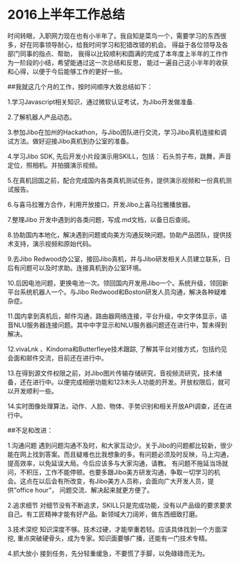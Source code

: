 # 2016上半年工作总结 
  时间转眼，入职网力现在也有小半年了。我自知是菜鸟一个，需要学习的东西很多，好在同事领导耐心，给我时间学习和犯错改错的机会。
得益于各位领导及各部门同事的指点、帮助， 我得以比较顺利和圆满的完成了本年度上半年的工作作为一阶段的小结，希望能通过这一次总结和反思，
能过一遍自己这小半年的收获和心得，以便于今后能够工作的更好一些。
  
##我就这几个月的工作，按时间顺序大致总结如下：

1.学习Javascript相关知识，通过微软认证考试，为Jibo开发做准备.

2.了解机器人产品动态。

3.参加Jibo在加州的Hackathon，与Jibo团队进行交流，学习Jibo真机连接和调试方法。做好迎接Jibo真机到办公室的准备。

4.学习Jibo SDK, 先后开发小片段演示用SKILL，包括： 石头剪子布，跳舞，声音定位，照相机。并拍摄演示视频。

5.在真机回国之前，配合完成国内各类真机测试任务，提供演示视频和一份真机测试报告。

6.与喜马拉雅方合作，利用开放接口，开发Jibo上喜马拉雅播放器。

7.整理Jibo 开发中遇到的各类问题，写成.md文档，以备日后查阅。

8.协助国内本地化，解决遇到问题或向美方沟通反映问题。协助产品团队，提供技术支持，演示视频和原始代码。

9.去Jibo Redwood办公室，接回Jibo真机，并与Jibo研发相关人员建立联系，日后有问题可以及时求助。连接真机到办公室环境。

10.后因电池问题，更换电池一次。领回国内开发用Jibo一个。系统升级，领回新平台系统机器人一个。与Jibo Redwood和Boston研发人员沟通，解决各种疑难杂症。

11.国内拿到真机后，邮件沟通，路由器网络连接，平台升级，中文字体显示，语音NLU服务器连接问题。其中中字显示和NLU服务器问题还在进行中，暂未得到解决。

12.vivaLnk 、Kindoma和Butterfleye技术跟踪, 了解其平台对接方式，包括约见会面和邮件交流，目前还在进行中。

13.在得到源文件权限之前，对Jibo图片传输存储研究，音视频流研究，技术储备，还在进行中。以便完成相册功能和123木头人功能的开发。开放权限后，就可以开发顺利一些。

14.实时图像处理算法，动作、人脸、物体、手势识别和相关开放API调查，还在进行中。

##不足和改进：

1.沟通问题
遇到问题沟通不及时，和大家互动少。关于Jibo的问题都比较新，很少能在网上找到答案。而且疑难也比我想象的多。有问题必须及时反映，马上沟通，提高效率，以免延误大局。今后应该多与大家沟通，请教。 有问题不拖延当场就问，不积压，工作不能停顿。也要多跟Jibo美方研发沟通，争取一切学习的机会。这点在以后会有所改变，有Jibo美方人员称，会面向广大开发人员，提供”office hour”， 问题交流、解决起来就更方便了。

2.追求细节
对细节没有不断追求，SKILL只是完成功能，没有以产品级的要求要求自己。有工匠精神才能有好产品。新领域大刀阔斧，做东西细致打磨。

3.技术深挖
知识深度不够。技术过硬，才能举重若轻。应该具体找到一个方面深挖, 重点突破硬骨头，成为专家。知识面要够广播，还能有一门技术专精。

4.抓大放小
接到任务，先分轻重缓急，不要慌了手脚，以免碌碌而无为。
  
